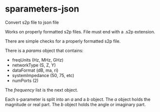 # sparameters-json
Convert s2p file to json file

Works on properly formatted s2p files. File must end with a .s2p extension.

There are simple checks for a properly formatted s2p file.

There is a *params* object that contains: 
* freqUnits (Hz, MHz, GHz)
* networkType (S, Z, Y)
* dataFormat (dB, ma, ri)
* systemImpedance (50, 75, etc)
* numPorts (2)

The *frequency* list is the next object.

Each s-parameter is split into an *a* and a *b* object. The *a* object holds the magnitude or real part. The *b* object holds the angle or imaginary part.
